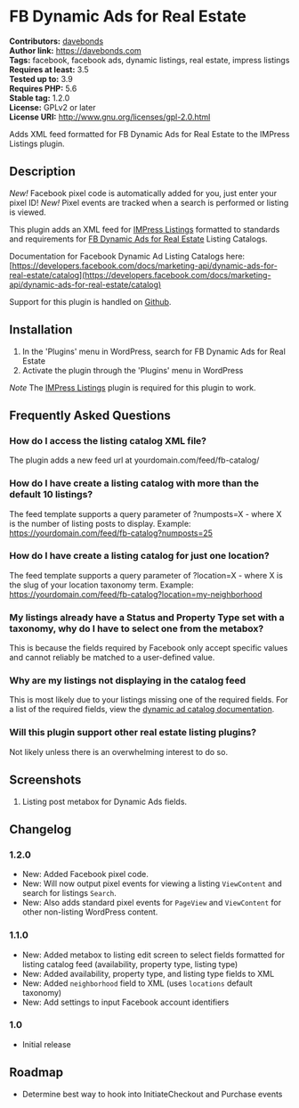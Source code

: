 # FB Dynamic Ads for Real Estate #
**Contributors:** [davebonds](https://profiles.wordpress.org/davebonds)  
**Author link:** https://davebonds.com  
**Tags:** facebook, facebook ads, dynamic listings, real estate, impress listings  
**Requires at least:** 3.5  
**Tested up to:** 3.9  
**Requires PHP:** 5.6  
**Stable tag:** 1.2.0  
**License:** GPLv2 or later  
**License URI:** http://www.gnu.org/licenses/gpl-2.0.html  

Adds XML feed formatted for FB Dynamic Ads for Real Estate to the IMPress Listings plugin.

## Description ##

*New!* Facebook pixel code is automatically added for you, just enter your pixel ID!
*New!* Pixel events are tracked when a search is performed or listing is viewed.

This plugin adds an XML feed for [IMPress Listings](https://wordpress.org/plugins/wp-listings/) formatted to standards and requirements for [FB Dynamic Ads for Real Estate](https://developers.facebook.com/docs/marketing-api/dynamic-ads-for-real-estate/) Listing Catalogs.

Documentation for Facebook Dynamic Ad Listing Catalogs here: [https://developers.facebook.com/docs/marketing-api/dynamic-ads-for-real-estate/catalog](https://developers.facebook.com/docs/marketing-api/dynamic-ads-for-real-estate/catalog)

Support for this plugin is handled on [Github](https://github.com/davebonds/fb-dynamic-ads-real-estate). 

## Installation ##

1. In the 'Plugins' menu in WordPress, search for FB Dynamic Ads for Real Estate
2. Activate the plugin through the 'Plugins' menu in WordPress

*Note* The [IMPress Listings](https://wordpress.org/plugins/wp-listings/) plugin is required for this plugin to work.

## Frequently Asked Questions ##

### How do I access the listing catalog XML file? ###

The plugin adds a new feed url at yourdomain.com/feed/fb-catalog/

### How do I have create a listing catalog with more than the default 10 listings? ###

The feed template supports a query parameter of ?numposts=X - where X is the number of listing posts to display.
Example: https://yourdomain.com/feed/fb-catalog?numposts=25

### How do I have create a listing catalog for just one location? ###

The feed template supports a query parameter of ?location=X - where X is the slug of your location taxonomy term.
Example: https://yourdomain.com/feed/fb-catalog?location=my-neighborhood

### My listings already have a Status and Property Type set with a taxonomy, why do I have to select one from the metabox? ###

This is because the fields required by Facebook only accept specific values and cannot reliably be matched to a user-defined value.

### Why are my listings not displaying in the catalog feed ###

This is most likely due to your listings missing one of the required fields. For a list of the required fields, view the [dynamic ad catalog documentation](https://developers.facebook.com/docs/marketing-api/dynamic-ads-for-real-estate/catalog).

### Will this plugin support other real estate listing plugins? ###

Not likely unless there is an overwhelming interest to do so.


## Screenshots ##

1. Listing post metabox for Dynamic Ads fields.

## Changelog ##

### 1.2.0 ###
* New: Added Facebook pixel code.
* New: Will now output pixel events for viewing a listing `ViewContent` and search for listings `Search`.
* New: Also adds standard pixel events for `PageView` and `ViewContent` for other non-listing WordPress content.

### 1.1.0 ###
* New: Added metabox to listing edit screen to select fields formatted for listing catalog feed (availability, property type, listing type)
* New: Added availability, property type, and listing type fields to XML
* New: Added `neighborhood` field to XML (uses `locations` default taxonomy)
* New: Add settings to input Facebook account identifiers

### 1.0 ###
* Initial release


## Roadmap ##

* Determine best way to hook into InitiateCheckout and Purchase events
